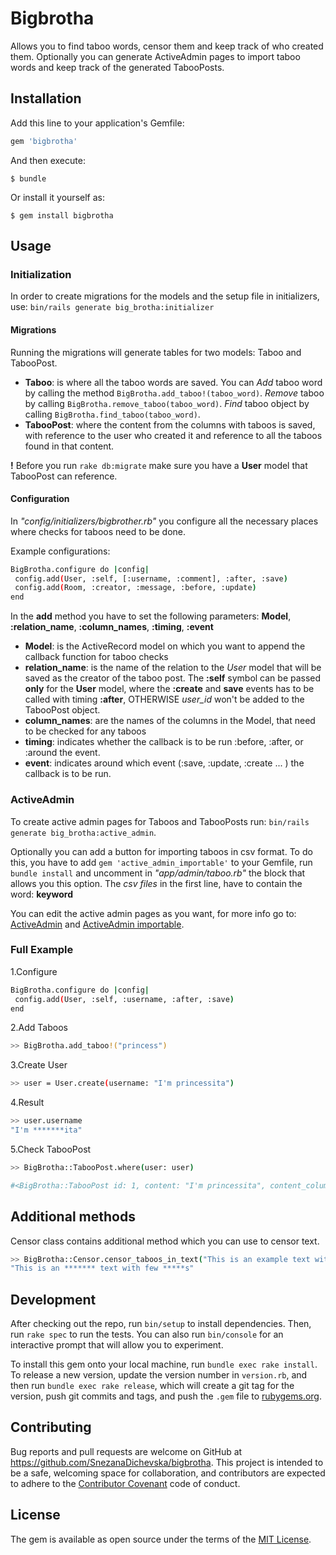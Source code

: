 # Bigbrotha

Allows you to find taboo words, censor them and keep track of who created them.
Optionally you can generate ActiveAdmin pages to import taboo words and keep track of the generated TabooPosts.

## Installation

Add this line to your application's Gemfile:

```ruby
gem 'bigbrotha'
```

And then execute:

    $ bundle

Or install it yourself as:

    $ gem install bigbrotha

## Usage

### Initialization
In order to create migrations for the models and the setup file in initializers, use: 
`bin/rails generate big_brotha:initializer`

#### Migrations
Running the migrations will generate tables for two models: Taboo and TabooPost. 
- **Taboo**: is where all the taboo words are saved. 
    You can *Add* taboo word by calling the method `BigBrotha.add_taboo!(taboo_word)`.
    *Remove* taboo by calling `BigBrotha.remove_taboo(taboo_word)`.
    *Find* taboo object by calling `BigBrotha.find_taboo(taboo_word)`.
- **TabooPost**: where the content from the columns with taboos is saved, with reference to the user who created it and reference to all the taboos found in that content.

**!** Before you run `rake db:migrate` make sure you have a **User** model that TabooPost can reference. 

#### Configuration
In *"config/initializers/bigbrother.rb"* you configure all the necessary places where checks for taboos need to be done.

Example configurations:
```sh
BigBrotha.configure do |config|
 config.add(User, :self, [:username, :comment], :after, :save)
 config.add(Room, :creator, :message, :before, :update)
end
```

In the **add** method you have to set the following parameters: **Model**, **:relation_name**, **:column_names**, **:timing**, **:event**

- **Model**: is the ActiveRecord model on which you want to append the callback function for taboo checks
- **relation_name**: is the name of the relation to the *User* model that will be saved as the creator of the taboo post. 
           The **:self** symbol can be passed **only** for the **User** model, where the **:create** and **save** events has to be called with timing **:after**, OTHERWISE *user_id* won't be added to the TabooPost object.
- **column_names**: are the names of the columns in the Model, that need to be checked for any taboos
- **timing**: indicates whether the callback is to be run :before, :after, or :around the event.
- **event**: indicates around which event (:save, :update, :create ... ) the callback is to be run.



### ActiveAdmin
To create active admin pages for Taboos and TabooPosts run: `bin/rails generate big_brotha:active_admin`.

Optionally you can add a button for importing taboos in csv format. To do this, you have to add
`gem 'active_admin_importable'` to your Gemfile, run `bundle install` and uncomment in *"app/admin/taboo.rb"* the block that allows you this option. 
The *csv files* in the first line, have to contain the word: **keyword**

You can edit the active admin pages as you want, for more info go to: [ActiveAdmin](https://github.com/activeadmin/activeadmin) and [ActiveAdmin importable](https://github.com/krhorst/active_admin_importable).

### Full Example
1.Configure
```sh
BigBrotha.configure do |config|
 config.add(User, :self, :username, :after, :save)
end
```
2.Add Taboos
```sh
>> BigBrotha.add_taboo!("princess")
```
3.Create User
```sh
>> user = User.create(username: "I'm princessita")
```
4.Result
```sh
>> user.username
"I'm *******ita"
```
5.Check TabooPost
```sh
>> BigBrotha::TabooPost.where(user: user)

#<BigBrotha::TabooPost id: 1, content: "I'm princessita", content_column: "User.username", user_id: 1>
```
## Additional methods
Censor class contains additional method which you can use to censor text.
```sh
>> BigBrotha::Censor.censor_taboos_in_text("This is an example text with few taboos", ["example","taboo"])
"This is an ******* text with few *****s"
```
## Development

After checking out the repo, run `bin/setup` to install dependencies. Then, run `rake spec` to run the tests. You can also run `bin/console` for an interactive prompt that will allow you to experiment.

To install this gem onto your local machine, run `bundle exec rake install`. To release a new version, update the version number in `version.rb`, and then run `bundle exec rake release`, which will create a git tag for the version, push git commits and tags, and push the `.gem` file to [rubygems.org](https://rubygems.org).

## Contributing

Bug reports and pull requests are welcome on GitHub at https://github.com/SnezanaDichevska/bigbrotha. This project is intended to be a safe, welcoming space for collaboration, and contributors are expected to adhere to the [Contributor Covenant](contributor-covenant.org) code of conduct.


## License

The gem is available as open source under the terms of the [MIT License](http://opensource.org/licenses/MIT).

